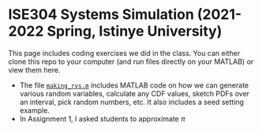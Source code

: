 # ISE304 Systems Simulation (2021-2022 Spring, Istinye University)
This page includes coding exercises we did in the class. You can either clone this repo to your computer (and run files directly on your MATLAB) or view them here.
* The file [`making_rvs.m`](making_rvs.m) includes MATLAB code on how we can generate various random variables, calculate any CDF values, sketch PDFs over an interval, pick random numbers, etc. It also includes a seed setting example.
* In Assignment 1, I asked students to approximate $\pi$
